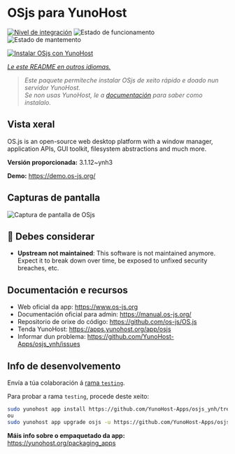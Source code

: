 <!--
NOTA: Este README foi creado automáticamente por <https://github.com/YunoHost/apps/tree/master/tools/readme_generator>
NON debe editarse manualmente.
-->

# OSjs para YunoHost

[![Nivel de integración](https://apps.yunohost.org/badge/integration/osjs)](https://ci-apps.yunohost.org/ci/apps/osjs/)
![Estado de funcionamento](https://apps.yunohost.org/badge/state/osjs)
![Estado de mantemento](https://apps.yunohost.org/badge/maintained/osjs)

[![Instalar OSjs con YunoHost](https://install-app.yunohost.org/install-with-yunohost.svg)](https://install-app.yunohost.org/?app=osjs)

*[Le este README en outros idiomas.](./ALL_README.md)*

> *Este paquete permíteche instalar OSjs de xeito rápido e doado nun servidor YunoHost.*  
> *Se non usas YunoHost, le a [documentación](https://yunohost.org/install) para saber como instalalo.*

## Vista xeral

OS.js is an open-source web desktop platform with a window manager, application APIs, GUI toolkit, filesystem abstractions and much more.


**Versión proporcionada:** 3.1.12~ynh3

**Demo:** <https://demo.os-js.org/>

## Capturas de pantalla

![Captura de pantalla de OSjs](./doc/screenshots/screenshot.png)

## :red_circle: Debes considerar

- **Upstream not maintained**: This software is not maintained anymore. Expect it to break down over time, be exposed to unfixed security breaches, etc.

## Documentación e recursos

- Web oficial da app: <https://www.os-js.org>
- Documentación oficial para admin: <https://manual.os-js.org/>
- Repositorio de orixe do código: <https://github.com/os-js/OS.js>
- Tenda YunoHost: <https://apps.yunohost.org/app/osjs>
- Informar dun problema: <https://github.com/YunoHost-Apps/osjs_ynh/issues>

## Info de desenvolvemento

Envía a túa colaboración á [rama `testing`](https://github.com/YunoHost-Apps/osjs_ynh/tree/testing).

Para probar a rama `testing`, procede deste xeito:

```bash
sudo yunohost app install https://github.com/YunoHost-Apps/osjs_ynh/tree/testing --debug
ou
sudo yunohost app upgrade osjs -u https://github.com/YunoHost-Apps/osjs_ynh/tree/testing --debug
```

**Máis info sobre o empaquetado da app:** <https://yunohost.org/packaging_apps>
